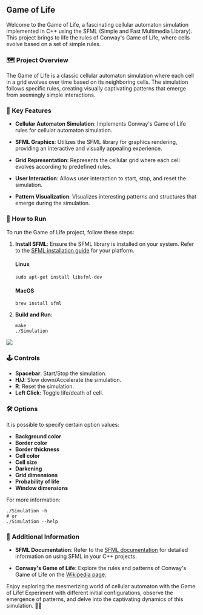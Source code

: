 ## Game of Life

Welcome to the Game of Life, a fascinating cellular automaton simulation implemented in C++ using the SFML (Simple and Fast Multimedia Library). This project brings to life the rules of Conway's Game of Life, where cells evolve based on a set of simple rules.

### 🗺️ Project Overview

The Game of Life is a classic cellular automaton simulation where each cell in a grid evolves over time based on its neighboring cells. The simulation follows specific rules, creating visually captivating patterns that emerge from seemingly simple interactions.

### 🌟 Key Features

- **Cellular Automaton Simulation**: Implements Conway's Game of Life rules for cellular automaton simulation.

- **SFML Graphics**: Utilizes the SFML library for graphics rendering, providing an interactive and visually appealing experience.

- **Grid Representation**: Represents the cellular grid where each cell evolves according to predefined rules.

- **User Interaction**: Allows user interaction to start, stop, and reset the simulation.

- **Pattern Visualization**: Visualizes interesting patterns and structures that emerge during the simulation.

### 🚀 How to Run

To run the Game of Life project, follow these steps:

1. **Install SFML**: Ensure the SFML library is installed on your system. Refer to the [SFML installation guide](https://www.sfml-dev.org/) for your platform.

    #### Linux

    ```shell
    sudo apt-get install libsfml-dev
    ```

    #### MacOS

    ```shell
    brew install sfml
    ```

2. **Build and Run**:

   ```shell
   make
   ./Simulation
   ```

![](file/GameOfLife.gif)

### 🕹️ Controls

- **Spacebar**: Start/Stop the simulation.
- **H/J**: Slow down/Accelerate the simulation.
- **R**: Reset the simulation.
- **Left Click**: Toggle life/death of cell.

### 🛠️ Options

It is possible to specify certain option values:

- **Background color**
- **Border color**
- **Border thickness**
- **Cell color**
- **Cell size**
- **Darkening**
- **Grid dimensions**
- **Probability of life**
- **Window dimensions**

For more information:

```shell
./Simulation -h
# or
./Simulation --help
```

### 🎨 Additional Information

- **SFML Documentation**: Refer to the [SFML documentation](https://www.sfml-dev.org/documentation/) for detailed information on using SFML in your C++ projects.

- **Conway's Game of Life**: Explore the rules and patterns of Conway's Game of Life on the [Wikipedia page](https://en.wikipedia.org/wiki/Conway%27s_Game_of_Life).

Enjoy exploring the mesmerizing world of cellular automaton with the Game of Life! Experiment with different initial configurations, observe the emergence of patterns, and delve into the captivating dynamics of this simulation. 🧬🔬
